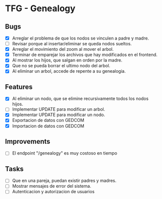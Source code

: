 # TFG - Genealogy

## Bugs

- [x] Arreglar el problema de que los nodos se vinculen a padre y madre.
- [ ] Revisar porque al insertar/eliminar se queda nodos sueltos.
- [x] Arreglar el movimiento del zoom al mover el arbol.
- [x] Terminar de emparejar los archivos que hay modificados en el frontend.
- [x] Al mostrar los hijos, que salgan en orden por la madre.
- [x] Que no se pueda borrar el ultimo nodo del arbol.
- [x] Al eliminar un arbol, accede de repente a su genealogia.

## Features

- [x] Al eliminar un nodo, que se elimine recursivamente todos los nodos hijos.
- [ ] Implementar UPDATE para modificar un arbol.
- [x] Implementar UPDATE para modificar un nodo.
- [x] Exportacion de datos con GEDCOM
- [x] Importacion de datos con GEDCOM

## Improvements

- [ ] El endpoint "/genealogy" es muy costoso en tiempo

## Tasks

- [ ] Que en una pareja, puedan existir padres y madres.
- [ ] Mostrar mensajes de error del sistema.
- [ ] Autenticacion y autorizacion de usuarios
